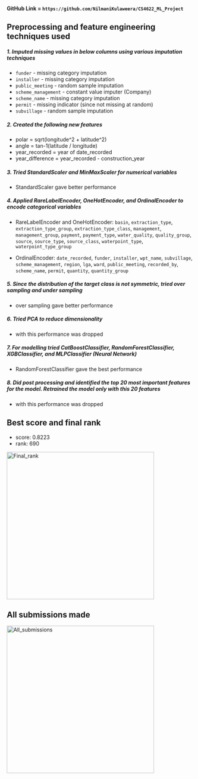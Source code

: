 #### GitHub Link = `https://github.com/NilmaniKulaweera/CS4622_ML_Project`

## Preprocessing and feature engineering techniques used

##### 1. Imputed missing values in below columns using various imputation techniques

* `funder` - missing category imputation
* `installer` - missing category imputation
* `public_meeting` - random sample imputation
* `scheme_management` - constant value imputer (Company)
* `scheme_name` - missing category imputation
* `permit` - missing indicator (since not missing at random)
* `subvillage` - random sample imputation

##### 2. Created the following new features

* polar =  sqrt(longitude^2 + latitude^2)
* angle = tan-1(latitude / longitude)
* year_recorded = year of date_recorded
* year_difference = year_recorded - construction_year

##### 3. Tried StandardScaler and MinMaxScaler for numerical variables

* StandardScaler gave better performance

##### 4. Applied RareLabelEncoder, OneHotEncoder, and OrdinalEncoder to encode categorical variables

* RareLabelEncoder and OneHotEncoder: `basin`, `extraction_type`, `extraction_type_group`, `extraction_type_class`, `management`, `management_group`, `payment`, `payment_type`, `water_quality`, `quality_group`, `source`, `source_type`, `source_class`, `waterpoint_type`, `waterpoint_type_group`

* OrdinalEncoder: `date_recorded`, `funder`, `installer`, `wpt_name`, `subvillage`, `scheme_management`, `region`, `lga`, `ward`, `public_meeting`, `recorded_by`, `scheme_name`, `permit`, `quantity`, `quantity_group` 

##### 5. Since the distribution of the target class is not symmetric, tried over sampling and under sampling

* over sampling gave better performance

##### 6. Tried PCA to reduce dimensionality

* with this performance was dropped

##### 7. For modelling tried CatBoostClassifier, RandomForestClassifier, XGBClassifier, and MLPClassifier (Neural Network)

* RandomForestClassifier gave the best performance

##### 8. Did post processing and identified the top 20 most important features for the model. Retrained the model only with this 20 features

* with this performance was dropped

## Best score and final rank

* score: 0.8223
* rank: 690

<img width="396" alt="Final_rank" src="https://user-images.githubusercontent.com/47142899/133824911-e0a95570-4886-44bd-8f3c-ee4781a91a2b.PNG">

## All submissions made

<img width="396" alt="All_submissions" src="https://user-images.githubusercontent.com/47142899/133824964-cec22003-ef54-4752-959b-e73ac332a8ea.PNG">

